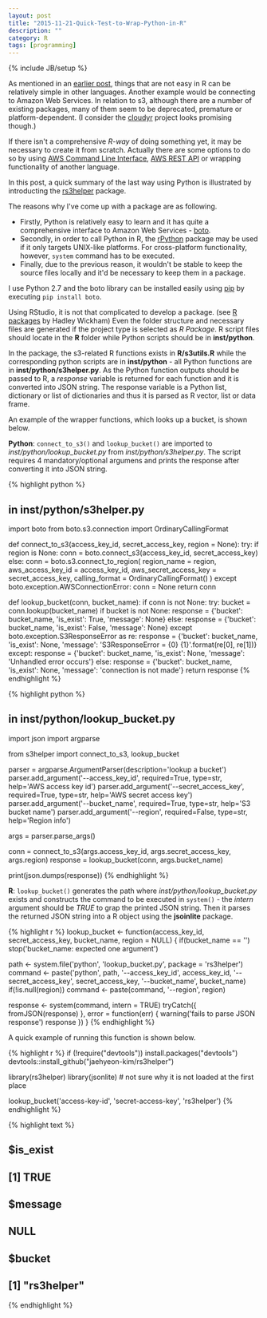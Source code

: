 ```yaml
---
layout: post
title: "2015-11-21-Quick-Test-to-Wrap-Python-in-R"
description: ""
category: R
tags: [programming]
---
```

{% include JB/setup %}

As mentioned in an [earlier post](http://jaehyeon-kim.github.io/python/2015/08/08/Some-Thoughts-on-Python-for-R-Users/), things that are not easy in R can be relatively simple in other languages. Another example would be connecting to Amazon Web Services. In relation to s3, although there are a number of existing packages, many of them seem to be deprecated, premature or platform-dependent. (I consider the [cloudyr](https://cloudyr.github.io/) project looks promising though.)

If there isn't a comprehensive *R-way* of doing something yet, it may be necessary to create it from scratch. Actually there are some options to do so by using [AWS Command Line Interface](https://aws.amazon.com/cli/), [AWS REST API](http://docs.aws.amazon.com/AmazonS3/latest/API/APIRest.html) or wrapping functionality of another language.

In this post, a quick summary of the last way using Python is illustrated by introducting the [rs3helper](https://github.com/jaehyeon-kim/rs3helper) package.

The reasons why I've come up with a package are as following.

* Firstly, Python is relatively easy to learn and it has quite a comprehensive interface to Amazon Web Services - [boto](http://boto.cloudhackers.com/en/latest/).
* Secondly, in order to call Python in R, the [rPython](http://rpython.r-forge.r-project.org/) package may be used if it only targets UNIX-like platforms. For cross-platform functionality, however, `system` command has to be executed. 
* Finally, due to the previous reason, it wouldn't be stable to keep the source files locally and it'd be necessary to keep them in a package.

I use Python 2.7 and the boto library can be installed easily using [pip](http://pip.readthedocs.org/en/stable/quickstart/) by executing `pip install boto`.

Using RStudio, it is not that complicated to develop a package. (see [R packages](http://r-pkgs.had.co.nz/) by Hadley Wickham) Even the folder structure and necessary files are generated if the project type is selected as *R Package*. R script files should locate in the **R** folder while Python scripts should be in **inst/python**. 

In the package, the s3-related R functions exists in **R/s3utils.R** while the corresponding python scripts are in **inst/python** - all Python functions are in **inst/python/s3helper.py**. As the Python function outputs should be passed to R, a *response* variable is returned for each function and it is converted into JSON string. The response variable is a Python list, dictionary or list of dictionaries and thus it is parsed as R vector, list or data frame.

An example of the wrapper functions, which looks up a bucket, is shown below.

**Python**: `connect_to_s3()` and `lookup_bucket()` are imported to *inst/python/lookup_bucket.py* from *inst/python/s3helper.py*. The script requires 4 mandatory/optional argumens and prints the response after converting it into JSON string.

{% highlight python %}
## in inst/python/s3helper.py
import boto
from boto.s3.connection import OrdinaryCallingFormat

def connect_to_s3(access_key_id, secret_access_key, region = None):
    try:
        if region is None:
            conn = boto.connect_s3(access_key_id, secret_access_key)
        else:
            conn = boto.s3.connect_to_region(
               region_name = region,
               aws_access_key_id = access_key_id,
               aws_secret_access_key = secret_access_key,
               calling_format = OrdinaryCallingFormat()
               )
    except boto.exception.AWSConnectionError:
        conn = None
    return conn

def lookup_bucket(conn, bucket_name):
    if conn is not None:
        try:
            bucket = conn.lookup(bucket_name)
            if bucket is not None:
                response = {'bucket': bucket_name, 'is_exist': True, 'message': None}
            else:
                response = {'bucket': bucket_name, 'is_exist': False, 'message': None}
        except boto.exception.S3ResponseError as re:
            response = {'bucket': bucket_name, 'is_exist': None, 'message': 'S3ResponseError = {0} {1}'.format(re[0], re[1])}
        except:
            response = {'bucket': bucket_name, 'is_exist': None, 'message': 'Unhandled error occurs'}
    else:
        response = {'bucket': bucket_name, 'is_exist': None, 'message': 'connection is not made'}
    return response
{% endhighlight %}

{% highlight python %}
## in inst/python/lookup_bucket.py
import json
import argparse

from s3helper import connect_to_s3, lookup_bucket

parser = argparse.ArgumentParser(description='lookup a bucket')
parser.add_argument('--access_key_id', required=True, type=str, help='AWS access key id')
parser.add_argument('--secret_access_key', required=True, type=str, help='AWS secret access key')
parser.add_argument('--bucket_name', required=True, type=str, help='S3 bucket name')
parser.add_argument('--region', required=False, type=str, help='Region info')

args = parser.parse_args()

conn = connect_to_s3(args.access_key_id, args.secret_access_key, args.region)
response = lookup_bucket(conn, args.bucket_name)

print(json.dumps(response))
{% endhighlight %}

**R**: `lookup_bucket()` generates the path where *inst/python/lookup_bucket.py* exists and constructs the command to be executed in `system()` - the *intern* argument should be *TRUE* to grap the printed JSON string. Then it parses the returned JSON string into a R object using the **jsoinlite** package.


{% highlight r %}
lookup_bucket <- function(access_key_id, secret_access_key, bucket_name, region = NULL) {
  if(bucket_name == '') stop('bucket_name: expected one argument')

  path <- system.file('python', 'lookup_bucket.py', package = 'rs3helper')
  command <- paste('python', path, '--access_key_id', access_key_id, '--secret_access_key', secret_access_key, '--bucket_name', bucket_name)
  if(!is.null(region)) command <- paste(command, '--region', region)

  response <- system(command, intern = TRUE)
  tryCatch({
    fromJSON(response)
  }, error = function(err) {
    warning('fails to parse JSON response')
    response
  })
}
{% endhighlight %}

A quick example of running this function is shown below.


{% highlight r %}
if (!require("devtools"))
  install.packages("devtools")
devtools::install_github("jaehyeon-kim/rs3helper")

library(rs3helper)
library(jsonlite) # not sure why it is not loaded at the first place

lookup_bucket('access-key-id', 'secret-access-key', 'rs3helper')
{% endhighlight %}



{% highlight text %}
## $is_exist
## [1] TRUE
## 
## $message
## NULL
## 
## $bucket
## [1] "rs3helper"
{% endhighlight %}

